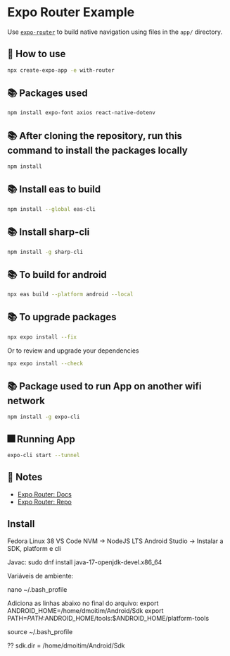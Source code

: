 # Expo Router Example

Use [`expo-router`](https://expo.github.io/router) to build native navigation using files in the `app/` directory.

## 🚀 How to use

```sh
npx create-expo-app -e with-router
```

## 📚 Packages used
```sh
npm install expo-font axios react-native-dotenv
```

## 📚 After cloning the repository, run this command to install the packages locally
```sh
npm install
```

## 📚 Install eas to build
```sh
npm install --global eas-cli
```

## 📚 Install sharp-cli
```sh
npm install -g sharp-cli
```

## 📚 To build for android
```sh
npx eas build --platform android --local
```

## 📚 To upgrade packages
```sh
npx expo install --fix
```

Or to review and upgrade your dependencies

```sh
npx expo install --check
```

## 📚 Package used to run App on another wifi network
```sh
npm install -g expo-cli
```

## 🎆 Running App
```sh
expo-cli start --tunnel
```

## 📝 Notes

- [Expo Router: Docs](https://expo.github.io/router)
- [Expo Router: Repo](https://github.com/expo/router)

## Install
Fedora Linux 38
VS Code
NVM -> NodeJS LTS
Android Studio
-> Instalar a SDK, platform e cli

Javac:
sudo dnf install java-17-openjdk-devel.x86_64


Variáveis de ambiente:

nano ~/.bash_profile

Adiciona as linhas abaixo no final do arquivo:
export ANDROID_HOME=/home/dmoitim/Android/Sdk
export PATH=${PATH}:$ANDROID_HOME/tools:$ANDROID_HOME/platform-tools

source ~/.bash_profile

?? sdk.dir = /home/dmoitim/Android/Sdk